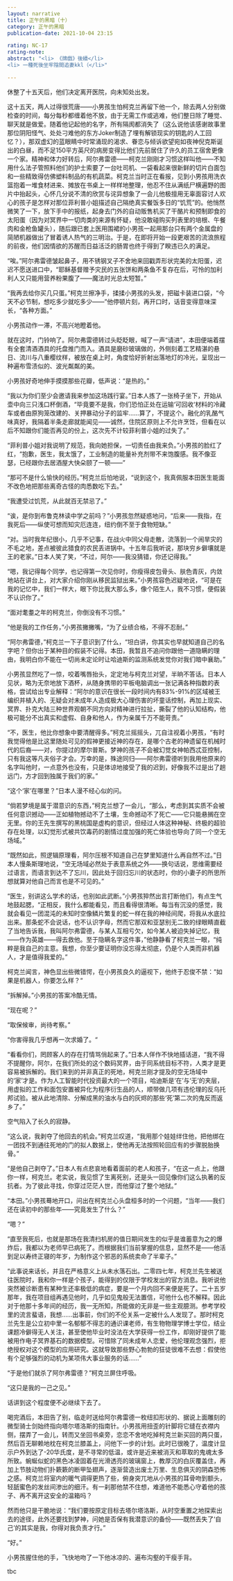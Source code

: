 ```yaml
---
layout: narrative
title: 正午的黑暗（十）
category: 正午的黑暗
publication-date: 2021-10-04 23:15

rating: NC-17
rating-note:
abstract: "<li> 《牌戲》後續</li>
<li> 一種死後坐牢陰間追妻kkl（</li>"

---
```


休整了十五天后，他们决定离开医院，向未知处出发。

这十五天，两人过得很荒唐——小男孩生怕柯克兰再留下他一个，除去两人分别做检查的时间，每分每秒都缠着他不放，由于无需工作或逃难，他们整日除了睡觉、聊天就是做爱。随着他记起他的名字，所有隔阂都消失了（这么说他该感谢故事里那位阴阳怪气、处处刁难他的东方Joker制造了埋有解锁现实的钥匙的人工回忆？），那双虚幻的蓝眼睛中时常涌现的渴求、眷恋与倾诉欲望宛如夜神倪克斯诞出的白昼，而不足150平方英尺的病房变得比他们先前居住了许久的员工宿舍更像一个家。精神和体力好转后，阿尔弗雷德——柯克兰刚刚才习惯这样叫他——不知用什么法子管照料他们的护士索要了一台吐司机、一袋看起来很新鲜的切片白面包和一些精致得仿佛塑料制品的有机蔬菜。柯克兰当时正在看报，见到小男孩用洗衣篮抱着一堆食材进来、摊放在书桌上一样样地整理，他忍不住从满纸尸横遍野的图片中抬起头，心怀几分说不清的欣赏与诧异想象了一会儿他极擅用无辜面容讨人欢心的孩子是怎样对那位菲利普小姐描述自己隔绝真实餐饭多日的“饥荒”的。他悄然微笑了一下，放下手中的报纸，起身去门外的自动贩售机买了干酪片和预制即食的太阳蛋（因为对冥界中一切肉类的来源有怀疑，他没敢碰购买列表里的培根、午餐肉和金枪鱼罐头），随后跟已套上医用围裙的小男孩一起用那台只有两个金属盘的简陋机器做出了冒着诱人热气的三明治。于是，在即将开始一段更艰苦的流浪旅程的前夜，他们因情欲的苏醒而日益活泛的肠胃也终于得到了睽违已久的满足。

“唉。”阿尔弗雷德皱起鼻子，用不锈钢叉子不舍地来回戳弄形状完美的太阳蛋，迟迟不愿送进口中，“耶稣基督赠予灾民的五张饼和两条鱼不复存在后，可怜的加利利人又只能用营养粉果腹了——魔法时光总太短暂。”

“我再去给你买几只蛋。”柯克兰擦净手，揉揉小男孩的头发，把磁卡装进口袋，“今天不必节制，想吃多少就吃多少——”他停顿片刻，再开口时，话音变得意味深长，“各种方面。”

小男孩动作一滞，不高兴地瞪着他。

就在这时，门铃响了。阿尔弗雷德转过头眨眨眼，喊了一声“请进”，本田便端着摆有全套清酒酒具的托盘推门而入。酒具是磨砂玻璃做的，外侧刻着工艺精湛的悬日、流川与八重樱纹样，被放在桌上时，角度恰好折射出落地灯的冷光，呈现出一种遍布雪渍似的、波光粼粼的美。

小男孩好奇地伸手摸摸那些花瓣，低声说：“是热的。”

“我以为你们至少会邀请我来参加这场践行宴。”日本人拣了一张椅子坐下，开始从壶中向三只浅口杯倒酒，“毕竟要不是我，你们恐怕正处在运输‘可回收‘材料的冷藏车或者由原狗笼改建的、关押暴动分子的监牢……算了，不提这个。融化的乳酪气味真好，我隔着半条走廊就能闻见——诚然，住院区原则上不允许烹饪，但看在以后不知跟你们能否再见的份上，这次先不计较菲利普小姐的过失了。”

“菲利普小姐对我说明了规范，我向她担保，一切责任由我来负。”小男孩的脸红了红，“抱歉，医生，我太饿了，工业制造的能量补充剂带不来饱腹感。我不像亚瑟，已经跟你去居酒屋大快朵颐了一顿——”

“那可不是什么愉快的经历。”柯克兰后怕地说，“说到这个，我真佩服本田医生能面不改色地把那些离奇古怪的肉悉数吃下去。”

“我遭受过饥荒，从此就百无禁忌了。”

“诶，是你到布鲁克林读中学之前吗？”小男孩忽然疑惑地问，“后来——我指，在我死后——纵使可想而知灾厄连连，纽约倒不至于食物短缺。”

“对。当时我年纪很小，几乎不记事，在战火中同父母走散，流落到一个闹旱灾的不毛之地，差点被彼此猎食的农民丢进锅中。十五年后我听说，那块穷乡僻壤就是王的老家。”日本人笑了笑，“不过，阿尔——我没猜错，你还记得我。”

“嗯，我记得每个同学，也记得第一次见你时，你瘦得皮包骨头、肤色青灰，内敛地站在讲台上，对大家介绍你刚从移民监狱出来。”小男孩容色迟疑地说，“可是在我的记忆中，我们一样大，眼下你比我大那么多，像个陌生人，我不习惯，便假装不认识你了。”

“面对耄耋之年的柯克兰，你倒没有不习惯。”

“他是我的工作任务，”小男孩撇撇嘴，“为了业绩合格，不得不忍耐。”

“阿尔弗雷德，”柯克兰一下子意识到了什么，“坦白讲，你其实也早就知道自己的名字吧？但你出于某种目的假装不记得。本田，我暂且不追问你跟他一道隐瞒的理由，我明白你不能在一切尚未定论时让哈迪斯的监测系统发觉你对我们暗中襄助。”

小男孩显然吃了一惊，咬着嘴唇抬头，定定地与柯克兰对望，半晌不答话。日本人见状，略为无奈地放下酒杯，从随身携带的平板电脑调出一张记满各种指数的表格，尝试给出专业解释：“阿尔的意识在很长一段时间内有83%-91%的区域被王编织并植入的、无疑会对未成年人造成极大心理伤害的坏童话控制，再加上现实、冥界、扑克大陆三种世界观朝不同方向对精神进行拉扯，撕裂了他的认知结构，他极可能分不出真实和虚假、自身和他人，作为亲属千万不能苛责。”

“不，医生，他比你想象中要清醒得多。”柯克兰摇摇头，兀自注视着小男孩，“有时我觉得他是比这里随处可见的假神更接近神的存在，是哪个古老的神遗留在机械时代的后裔——对，你提过的摩尔普斯。梦神的孩子不会被幻觉女神帕西忒亚控制，只有我这等凡夫俗子才会。万幸的是，殊途同归——阿尔弗雷德听到我用他原来的名字叫他时，一点意外也没有，只是体谅地接受了我的迟到，好像我不过是出了趟远门，方才回到独属于我们的家。”

“这个‘家’在哪里？”日本人漫不经心似的问。

“倘若梦境是属于潜意识的东西，”柯克兰想了一会儿，“那么，考虑到其实质不会被任何意识撼动——正如植物撼动不了土壤，生命撼动不了死亡——它只能悬搁在空无里。你的王先生撰写的黑桃国是虚构的意识，但经过人体这种神秘、终极的超验存在处理，以幻觉形式被共饮毒药的剧情过度加强的死亡体验也导向了同一个空无场域。”

“既然如此，照逻辑原理看，阿尔压根不知道自己在梦里知道什么再自然不过。”日本人慢条斯理地说，“空无场域必然处于表意系统之外——换句话说，思维需要经过语言，而语言到达不了忘川，因此处于回归忘川的状态时，你的小妻子的所思所想就算对他自己而言也是不可见的。”

“医生，别讲这么学术的话，也别如此武断。”小男孩猝然出言打断他们，有点生气地鼓起腮，“正相反，我什么都能看见，而且看得很清晰。每当有沉没的感觉，我就会看见一团混沌的未知时空像鳞片繁复的蛇一样在我的神经间爬，将我从水底拉出来。那条蛇不会说话，也不认识字母，然而它那双和亚瑟别无二致的绿眼睛直截了当地告诉我，我叫阿尔弗雷德，与某人互相亏欠，如今某人被迫失掉记忆，我——作为英雄——得去救他。至于隐瞒名字这件事，”他静静看了柯克兰一眼，“纯粹是我自己的主意。我想，你至少要证明你没忘得太彻底，仍是个人类而非机器人，才是值得我爱的。”

柯克兰闻言，神色显出些微错愕，在小男孩良久的逼视下，他终于忍俊不禁：“如果是机器人，你要怎么样？“

“拆解掉。”小男孩的答案冷酷无情。

“现在呢？”

“取保候审，尚待考察。”

“你害得我几乎想再一次求婚了。“

“看看你们，罔顾客人的存在打情骂俏起来了。”日本人佯作不快地插话道，“我不得不提醒你，阿尔，在我们所处的这个数码冥界，由于同系统目标不符，人类才是更容易被拆解的。我们来到的并非真正的死地，柯克兰刚才提及的空无场域中的‘家’才是。作为人工智能时代投资最大的一个项目，哈迪斯是‘在’与‘无’的夹层，用虚拟的工作和面包安置被异化为程序衍生品的人，顺带做几项有违伦理的反乌托邦试验。被从此地清除、分解成黑的油水与白的灰烬的那些‘死’第二次的鬼反而返乡了。”

空气陷入了长久的寂静。

“这么说，我剥夺了他回去的机会。”柯克兰叹道，“我用那个娃娃绊住他，把他绑在一团找不到通往死地的门的拟人数据上，使他再无法按照轮回应有的步骤脱胎换骨。”

“是他自己剥夺了。”日本人有点悲哀地看着面前的老人和孩子，“在这一点上，他跟你一样，柯克兰。老实说，我见惯了生离死别，还是头一回见像你们这么执著的反抗者。为了彼此寻找，你穿过茫茫人世，而他穿过了整个地狱。”

“本田。”小男孩蓦地开口，问出在柯克兰心头盘桓多时的一个问题，“当年——我们还在读初中的那些年——究竟发生了什么？”

“嗯？”

“直至我死后，也就是那场在我清扫机房的值日期间发生的似乎是谁蓄意为之的爆炸后，我都以为老师早已病死了。而根据我们当前掌握的信息，显然不是——他活到足以寿终正寝的年岁，为制作这个邪恶的系统卖命了半辈子。”

“此事说来话长，并且在严格意义上从未水落石出。二零四七年，柯克兰先生被送往医院时，我和你一样是个孩子，能得到的仅限于学校发出的官方消息。我听说他突然被诊断患有某种生还率极低的病症，要是一个月内回不来便是死了。二十五岁那年，我在项目组再遇见他时，几乎如见鬼般无法置信，可他什么也不解释。因此对于他那十多年间的经历，我一无所知，所能做的无非是一些主观臆测。参考学校里的流言蜚语，我想……出事前，你们的不伦关系一定被什么人发现了。那时柯克兰先生是公立初中里一名郁郁不得志的通识课老师，有生物物理学博士学位，结业课题冷僻得无人关注，甚至使他毕业时没法在大学获得一份工作，却刚好提供了能被用作电子冥界基石的数据模型。可惜除了同未成年人恋爱，他伦理观念强烈，拒绝授权对这个模型的应用研究。这就导致那些野心勃勃的狂徒很难不去想：假使他有个足够强烈的动机为某项伟大事业服务的话……”

“于是他们就杀了阿尔弗雷德？”柯克兰屏住呼吸。

“这只是我的一己之见。”

话讲到这个程度便不必继续下去了。

喝完酒后，本田告了别，临走时送给阿尔弗雷德一枚纽扣形状的、据说上面雕刻的微型骑士剑始终指向塔尔塔洛斯的指南针。小男孩用扭歪的针脚将它缝在衣襟内侧，摆弄了一会儿，转而又坐回书桌旁，恋恋不舍地吃掉柯克兰新买回的两只蛋，然后百无聊赖地枕在柯克兰膝盖上，问他下一步的计划。此时已很晚了，温度计显示户外到达了-20华氏度，是不寻常的低温，或许是近来被消灭和萃取的鬼魂太多所致。蜿蜒似蛇的黑色冰凌固着在光滑透亮的玻璃窗上，教厚沉的白灰覆盖住，再加上节肢动物们扑簌簌的断甲坠翅声，逐渐营造出废土万里、生息俱灭的阴森恐怖之感。柯克兰将室内的暖气调得更热了些，俯身突兀地从小男孩的耳骨吻到额头，轻舐蜜色的发丝间渗出的细汗。有一刹那他禁不住想，难道他不能悉心守着他的孩子、再不离开这安全的温箱吗？

然而他只是干脆地说：“我们要按原定目标去塔尔塔洛斯，从时空重置之地探索出去的途径，此外还要找到梦神，问她是否保有我潜意识的备份——既然丢失了‘自己’的其实是我，你得对我负责才行。”

“好。”

小男孩握住他的手，飞快地吻了一下他冰凉的、遍布沟壑的干瘦手背。

tbc
